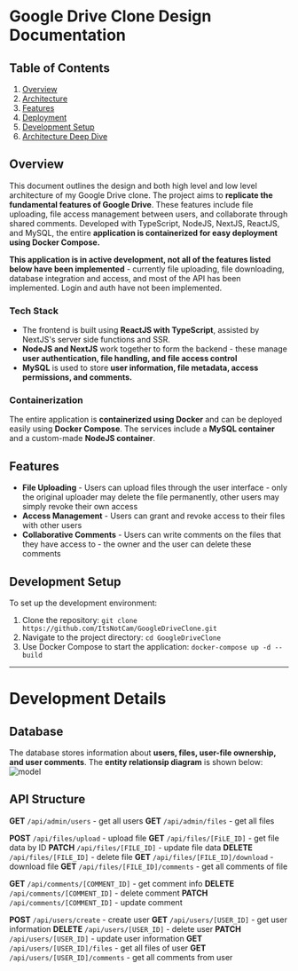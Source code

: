 # Google Drive Clone Design Documentation

## Table of Contents

1. [Overview](#overview)
2. [Architecture](#architecture)
3. [Features](#features)
4. [Deployment](#deployment)
5. [Development Setup](#development-setup)
6. [Architecture Deep Dive](#development-details)

## Overview

This document outlines the design and both high level and low level architecture of my Google Drive clone. The project aims to **replicate the fundamental features of Google Drive**. These features include file uploading, file access management between users, and collaborate through shared comments. Developed with TypeScript, NodeJS, NextJS, ReactJS, and MySQL, the entire **application is containerized for easy deployment using Docker Compose.**

**This application is in active development, not all of the features listed below have been implemented** - currently file uploading, file downloading, database integration and access, and most of the API has been implemented. Login and auth have not been implemented.

### Tech Stack
* The frontend is built using **ReactJS with TypeScript**, assisted by NextJS's server side functions and SSR.
* **NodeJS and NextJS** work together to form the backend - these manage **user authentication, file handling, and file access control**
* **MySQL** is used to store **user information, file metadata, access permissions, and comments.**

### Containerization

The entire application is **containerized using Docker** and can be deployed easily using **Docker Compose**. The services include a **MySQL container** and a custom-made **NodeJS container**.

## Features

* **File Uploading** - Users can upload files through the user interface - only the original uploader may delete the file permanently, other users may simply revoke their own access
* **Access Management** - Users can grant and revoke access to their files with other users
* **Collaborative Comments** - Users can write comments on the files that they have access to - the owner and the user can delete these comments

## Development Setup

To set up the development environment:

1. Clone the repository: `git clone https://github.com/ItsNotCam/GoogleDriveClone.git`
2. Navigate to the project directory: `cd GoogleDriveClone`
3. Use Docker Compose to start the application: `docker-compose up -d --build`

***

# Development Details

## Database
The database stores information about **users, files, user-file ownership, and user comments**. The **entity relationsip diagram** is shown below:
![model](https://github.com/ItsNotCam/GoogleDriveClone/assets/46014191/4affd18d-7cd5-4bcc-9b0b-a465fcd585fb)

## API Structure
**GET** `/api/admin/users` - get all users
**GET** `/api/admin/files` - get all files

**POST** `/api/files/upload` - upload file
**GET** `/api/files/[FiLE_ID]` - get file data by ID
**PATCH** `/api/files/[FILE_ID]` - update file data
**DELETE** `/api/files/[FILE_ID]` - delete file
**GET** `/api/files/[FILE_ID]/download` - download file
**GET** `/api/files/[FILE_ID]/comments` - get all comments of file

**GET** `/api/comments/[COMMENT_ID]` - get comment info
**DELETE** `/api/comments/[COMMENT_ID]` - delete comment
**PATCH** `/api/comments/[COMMENT_ID]` - update comment

**POST** `/api/users/create` - create user
**GET** `/api/users/[USER_ID]` - get user information
**DELETE** `/api/users/[USER_ID]` - delete user
**PATCH** `/api/users/[USER_ID]` - update user information
**GET** `/api/users/[USER_ID]/files` - get all files of user
**GET** `/api/users/[USER_ID]/comments` - get all comments from user